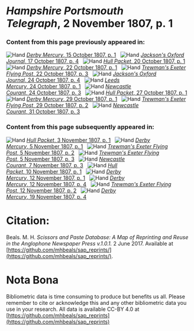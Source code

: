 # *Hampshire Portsmouth Telegraph*, 2 November 1807, p. 1  
  
### Content from this page previously appeared in:  
![Hand](http://scissorsandpaste.net/wp-content/uploads/2017/06/smallhandpointer.png) [*Derby Mercury*, 15 October 1807, p. 1](https://mhbeals.github.io/sap_html/Derby-Mercury/Derby-Mercury-15-October-1807-p-1)  
![Hand](http://scissorsandpaste.net/wp-content/uploads/2017/06/smallhandpointer.png) [*Jackson's Oxford Journal*, 17 October 1807, p. 4](https://mhbeals.github.io/sap_html/Jackson's-Oxford-Journal/Jackson's-Oxford-Journal-17-October-1807-p-4)  
![Hand](http://scissorsandpaste.net/wp-content/uploads/2017/06/smallhandpointer.png) [*Hull Packet*, 20 October 1807, p. 1](https://mhbeals.github.io/sap_html/Hull-Packet/Hull-Packet-20-October-1807-p-1)  
![Hand](http://scissorsandpaste.net/wp-content/uploads/2017/06/smallhandpointer.png) [*Derby Mercury*, 22 October 1807, p. 1](https://mhbeals.github.io/sap_html/Derby-Mercury/Derby-Mercury-22-October-1807-p-1)  
![Hand](http://scissorsandpaste.net/wp-content/uploads/2017/06/smallhandpointer.png) [*Trewman's Exeter Flying Post*, 22 October 1807, p. 3](https://mhbeals.github.io/sap_html/Trewman's-Exeter-Flying-Post/Trewman's-Exeter-Flying-Post-22-October-1807-p-3)  
![Hand](http://scissorsandpaste.net/wp-content/uploads/2017/06/smallhandpointer.png) [*Jackson's Oxford Journal*, 24 October 1807, p. 4](https://mhbeals.github.io/sap_html/Jackson's-Oxford-Journal/Jackson's-Oxford-Journal-24-October-1807-p-4)  
![Hand](http://scissorsandpaste.net/wp-content/uploads/2017/06/smallhandpointer.png) [*Leeds Mercury*, 24 October 1807, p. 1](https://mhbeals.github.io/sap_html/Leeds-Mercury/Leeds-Mercury-24-October-1807-p-1)  
![Hand](http://scissorsandpaste.net/wp-content/uploads/2017/06/smallhandpointer.png) [*Newcastle Courant*, 24 October 1807, p. 3](https://mhbeals.github.io/sap_html/Newcastle-Courant/Newcastle-Courant-24-October-1807-p-3)  
![Hand](http://scissorsandpaste.net/wp-content/uploads/2017/06/smallhandpointer.png) [*Hull Packet*, 27 October 1807, p. 1](https://mhbeals.github.io/sap_html/Hull-Packet/Hull-Packet-27-October-1807-p-1)  
![Hand](http://scissorsandpaste.net/wp-content/uploads/2017/06/smallhandpointer.png) [*Derby Mercury*, 29 October 1807, p. 1](https://mhbeals.github.io/sap_html/Derby-Mercury/Derby-Mercury-29-October-1807-p-1)  
![Hand](http://scissorsandpaste.net/wp-content/uploads/2017/06/smallhandpointer.png) [*Trewman's Exeter Flying Post*, 29 October 1807, p. 2](https://mhbeals.github.io/sap_html/Trewman's-Exeter-Flying-Post/Trewman's-Exeter-Flying-Post-29-October-1807-p-2)  
![Hand](http://scissorsandpaste.net/wp-content/uploads/2017/06/smallhandpointer.png) [*Newcastle Courant*, 31 October 1807, p. 3](https://mhbeals.github.io/sap_html/Newcastle-Courant/Newcastle-Courant-31-October-1807-p-3)  
  
### Content from this page subsequently appeared in:  
![Hand](http://scissorsandpaste.net/wp-content/uploads/2017/06/smallhandpointer.png) [*Hull Packet*, 3 November 1807, p. 1](https://mhbeals.github.io/sap_html/Hull-Packet/Hull-Packet-3-November-1807-p-1)  
![Hand](http://scissorsandpaste.net/wp-content/uploads/2017/06/smallhandpointer.png) [*Derby Mercury*, 5 November 1807, p. 1](https://mhbeals.github.io/sap_html/Derby-Mercury/Derby-Mercury-5-November-1807-p-1)  
![Hand](http://scissorsandpaste.net/wp-content/uploads/2017/06/smallhandpointer.png) [*Trewman's Exeter Flying Post*, 5 November 1807, p. 2](https://mhbeals.github.io/sap_html/Trewman's-Exeter-Flying-Post/Trewman's-Exeter-Flying-Post-5-November-1807-p-2)  
![Hand](http://scissorsandpaste.net/wp-content/uploads/2017/06/smallhandpointer.png) [*Trewman's Exeter Flying Post*, 5 November 1807, p. 3](https://mhbeals.github.io/sap_html/Trewman's-Exeter-Flying-Post/Trewman's-Exeter-Flying-Post-5-November-1807-p-3)  
![Hand](http://scissorsandpaste.net/wp-content/uploads/2017/06/smallhandpointer.png) [*Newcastle Courant*, 7 November 1807, p. 3](https://mhbeals.github.io/sap_html/Newcastle-Courant/Newcastle-Courant-7-November-1807-p-3)  
![Hand](http://scissorsandpaste.net/wp-content/uploads/2017/06/smallhandpointer.png) [*Hull Packet*, 10 November 1807, p. 1](https://mhbeals.github.io/sap_html/Hull-Packet/Hull-Packet-10-November-1807-p-1)  
![Hand](http://scissorsandpaste.net/wp-content/uploads/2017/06/smallhandpointer.png) [*Derby Mercury*, 12 November 1807, p. 1](https://mhbeals.github.io/sap_html/Derby-Mercury/Derby-Mercury-12-November-1807-p-1)  
![Hand](http://scissorsandpaste.net/wp-content/uploads/2017/06/smallhandpointer.png) [*Derby Mercury*, 12 November 1807, p. 4](https://mhbeals.github.io/sap_html/Derby-Mercury/Derby-Mercury-12-November-1807-p-4)  
![Hand](http://scissorsandpaste.net/wp-content/uploads/2017/06/smallhandpointer.png) [*Trewman's Exeter Flying Post*, 12 November 1807, p. 2](https://mhbeals.github.io/sap_html/Trewman's-Exeter-Flying-Post/Trewman's-Exeter-Flying-Post-12-November-1807-p-2)  
![Hand](http://scissorsandpaste.net/wp-content/uploads/2017/06/smallhandpointer.png) [*Derby Mercury*, 19 November 1807, p. 4](https://mhbeals.github.io/sap_html/Derby-Mercury/Derby-Mercury-19-November-1807-p-4)  


# Citation: 

Beals. M. H. *Scissors and Paste Database: A Map of Reprinting and Reuse in the Anglophone Newspaper Press v.1.0.1.* 2 June 2017. Available at [https://github.com/mhbeals/sap_reprints/](https://github.com/mhbeals/sap_reprints/). 

# Nota Bona

Bibliometric data is time consuming to produce but benefits us all. Please remember to cite or acknowledge this and any other bibliometric data you use in your research. All data is available CC-BY 4.0 at [https://github.com/mhbeals/sap_reprints](https://github.com/mhbeals/sap_reprints)